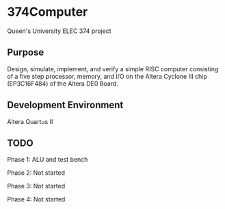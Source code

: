 # 374Computer
Queen's University ELEC 374 project

## Purpose
Design, simulate, implement, and verify a simple RISC computer consisting of a five step processor, memory, and I/O on the Altera Cyclone III chip (EP3C16F484) of the Altera DE0 Board.

## Development Environment
Altera Quartus II

## TODO
Phase 1: ALU and test bench

Phase 2: Not started

Phase 3: Not started

Phase 4: Not started
